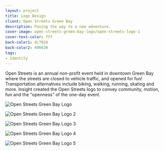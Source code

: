 ```yaml
---
layout: project
title: Logo Design
client: Open Streets Green Bay
description: Paving the way to a new adventure.
cover-image: open-streets-green-bay-logo/open-streets-logo-1
cover-text-color: fff
back-color1: dc7924
back-color2: 496630
tags:
- Identity
---
```


Open Streets is an annual non-profit event held in downtown Green Bay where the streets are closed to vehicle traffic, and opened for fun! Transportation alternatives include biking, walking, running, skating and more. Insight created the Open Streets logo to convey community, motion, fun and the "openness" of the one-day event.

<div class="images">

<img class="full fit" data-aos="fade-up" data-featherlight="/img/projects/open-streets-green-bay-logo/open-streets-logo.jpg" src="/img/projects/open-streets-green-bay-logo/open-streets-logo.jpg"
alt="Open Streets Green Bay Logo"
srcset="
/img/projects/open-streets-green-bay-logo/open-streets-logo-2400.jpg 2400w,
/img/projects/open-streets-green-bay-logo/open-streets-logo-1800.jpg 1800w,
/img/projects/open-streets-green-bay-logo/open-streets-logo-1200.jpg 1200w,
/img/projects/open-streets-green-bay-logo/open-streets-logo-900.jpg 900w,
/img/projects/open-streets-green-bay-logo/open-streets-logo-600.jpg 600w,
/img/projects/open-streets-green-bay-logo/open-streets-logo-400.jpg 400w" />

<img class="half first fit" data-aos="fade-up" data-featherlight="/img/projects/open-streets-green-bay-logo/open-streets-logo-2.jpg" src="/img/projects/open-streets-green-bay-logo/open-streets-logo-2.jpg"
alt="Open Streets Green Bay Logo 2"
srcset="
/img/projects/open-streets-green-bay-logo/open-streets-logo-2-2400.jpg 2400w,
/img/projects/open-streets-green-bay-logo/open-streets-logo-2-1800.jpg 1800w,
/img/projects/open-streets-green-bay-logo/open-streets-logo-2-1200.jpg 1200w,
/img/projects/open-streets-green-bay-logo/open-streets-logo-2-900.jpg 900w,
/img/projects/open-streets-green-bay-logo/open-streets-logo-2-600.jpg 600w,
/img/projects/open-streets-green-bay-logo/open-streets-logo-2-400.jpg 400w" />


<img class="half last fit" data-aos="fade-up" data-aos-delay="200" data-featherlight="/img/projects/open-streets-green-bay-logo/open-streets-logo-3.jpg" src="/img/projects/open-streets-green-bay-logo/open-streets-logo-3.jpg"
alt="Open Streets Green Bay Logo 3"
srcset="
/img/projects/open-streets-green-bay-logo/open-streets-logo-3-2400.jpg 2400w,
/img/projects/open-streets-green-bay-logo/open-streets-logo-3-1800.jpg 1800w,
/img/projects/open-streets-green-bay-logo/open-streets-logo-3-1200.jpg 1200w,
/img/projects/open-streets-green-bay-logo/open-streets-logo-3-900.jpg 900w,
/img/projects/open-streets-green-bay-logo/open-streets-logo-3-600.jpg 600w,
/img/projects/open-streets-green-bay-logo/open-streets-logo-3-400.jpg 400w" />

<img class="half first fit" data-aos="fade-up" data-featherlight="/img/projects/open-streets-green-bay-logo/open-streets-logo-4.jpg" src="/img/projects/open-streets-green-bay-logo/open-streets-logo-4.jpg"
alt="Open Streets Green Bay Logo 4"
srcset="
/img/projects/open-streets-green-bay-logo/open-streets-logo-4-2400.jpg 2400w,
/img/projects/open-streets-green-bay-logo/open-streets-logo-4-1800.jpg 1800w,
/img/projects/open-streets-green-bay-logo/open-streets-logo-4-1200.jpg 1200w,
/img/projects/open-streets-green-bay-logo/open-streets-logo-4-900.jpg 900w,
/img/projects/open-streets-green-bay-logo/open-streets-logo-4-600.jpg 600w,
/img/projects/open-streets-green-bay-logo/open-streets-logo-4-400.jpg 400w" />

<img class="half last fit" data-aos="fade-up" data-aos-delay="200" data-featherlight="/img/projects/open-streets-green-bay-logo/open-streets-logo-5.jpg" src="/img/projects/open-streets-green-bay-logo/open-streets-logo-5.jpg"
alt="Open Streets Green Bay Logo 5"
srcset="
/img/projects/open-streets-green-bay-logo/open-streets-logo-5-2400.jpg 2400w,
/img/projects/open-streets-green-bay-logo/open-streets-logo-5-1800.jpg 1800w,
/img/projects/open-streets-green-bay-logo/open-streets-logo-5-1200.jpg 1200w,
/img/projects/open-streets-green-bay-logo/open-streets-logo-5-900.jpg 900w,
/img/projects/open-streets-green-bay-logo/open-streets-logo-5-600.jpg 600w,
/img/projects/open-streets-green-bay-logo/open-streets-logo-5-400.jpg 400w" />

</div>
